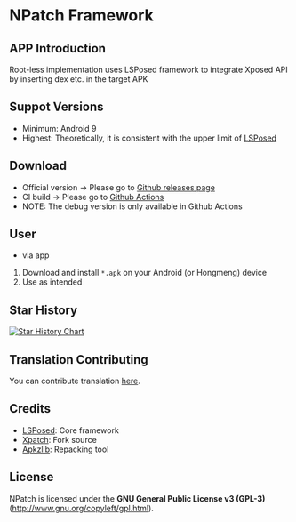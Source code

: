 # NPatch Framework

## APP Introduction

Root-less implementation uses LSPosed framework to integrate Xposed API by inserting dex etc. in the target APK

## Suppot Versions

- Minimum: Android 9
- Highest: Theoretically, it is consistent with the upper limit of [LSPosed](https://github.com/LSPosed/LSPosed#supported-versions)

## Download

- Official version → Please go to [Github releases page](https://github.com/HSSkyBoy/NPatch/releases)
- CI build → Please go to [Github Actions](https://github.com/HSSkyBoy/NPatch/releases)
- NOTE: The debug version is only available in Github Actions

## User

+ via app
1. Download and install `*.apk` on your Android (or Hongmeng) device
2. Use as intended

## Star History

[![Star History Chart](https://api.star-history.com/svg?repos=bocajthomas/NPatch&type=Date)](https://star-history.com/#bocajthomas/NPatch&Date)

## Translation Contributing

You can contribute translation [here](https://lsposed.crowdin.com/lspatch).

## Credits

- [LSPosed](https://github.com/LSPosed/LSPosed): Core framework
- [Xpatch](https://github.com/WindySha/Xpatch): Fork source
- [Apkzlib](https://android.googlesource.com/platform/tools/apkzlib): Repacking tool

## License

NPatch is licensed under the **GNU General Public License v3 (GPL-3)** (http://www.gnu.org/copyleft/gpl.html).
